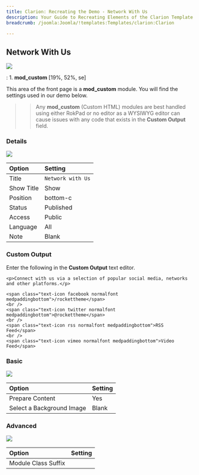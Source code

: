 ```yaml
---
title: Clarion: Recreating the Demo - Network With Us
description: Your Guide to Recreating Elements of the Clarion Template for Joomla
breadcrumb: /joomla:Joomla/!templates:Templates/clarion:Clarion

---
```


Network With Us
-----
![][demo]

:   1. **mod_custom** [19%, 52%, se]

This area of the front page is a **mod_custom** module. You will find the settings used in our demo below.

>> Any **mod_custom** (Custom HTML) modules are best handled using either RokPad or no editor as a WYSIWYG editor can cause issues with any code that exists in the **Custom Output** field.

### Details
![][demo2]

| Option     | Setting           |  
| :--------- | :---------------- |  
| Title      | `Network with Us` |  
| Show Title | Show              |  
| Position   | bottom-c          |  
| Status     | Published         |  
| Access     | Public            |  
| Language   | All               |  
| Note       | Blank             |  

### Custom Output
Enter the following in the **Custom Output** text editor.

~~~
<p>Connect with us via a selection of popular social media, networks and other platforms.</p>

<span class="text-icon facebook normalfont medpaddingbottom">/rockettheme</span>
<br />
<span class="text-icon twitter normalfont medpaddingbottom">@rockettheme</span>
<br />
<span class="text-icon rss normalfont medpaddingbottom">RSS Feed</span>
<br />
<span class="text-icon vimeo normalfont medpaddingbottom">Video Feed</span>
~~~

### Basic
![][demo3]

| Option                    | Setting |  
| :------------------------ | :------ |  
| Prepare Content           | Yes     |  
| Select a Background Image | Blank   |

### Advanced
![][demo4]

| Option              | Setting |  
| :------------------ | :------ |  
| Module Class Suffix |         |  

[demo]: assets/demo_8.jpeg
[demo2]: assets/network_1.jpeg
[demo3]: assets/network_2.jpeg
[demo4]: assets/network_3.jpeg